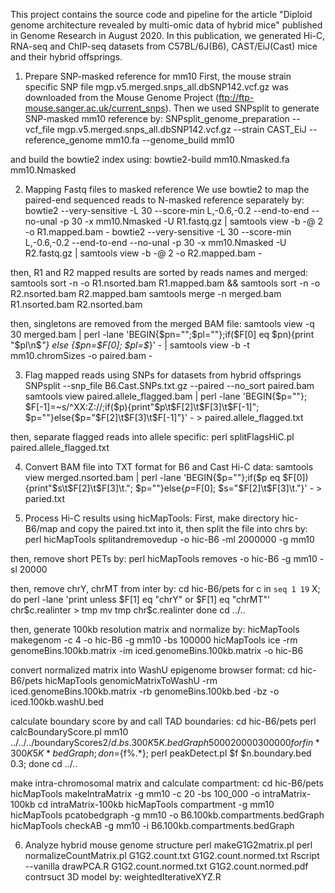
This project contains the source code and pipeline for the article "Diploid genome architecture revealed by multi-omic data of hybrid mice" published in Genome Research in August 2020. In this publication, we generated Hi-C, RNA-seq and ChIP-seq datasets from C57BL/6J(B6), CAST/EiJ(Cast) mice and their hybrid offsprings.

1. Prepare SNP-masked reference for mm10
First, the mouse strain specific SNP file mgp.v5.merged.snps_all.dbSNP142.vcf.gz was downloaded from the Mouse Genome Project (ftp://ftp-mouse.sanger.ac.uk/current_snps).
Then we used SNPsplit to generate SNP-masked mm10 reference by:
SNPsplit_genome_preparation --vcf_file mgp.v5.merged.snps_all.dbSNP142.vcf.gz --strain CAST_EiJ --reference_genome mm10.fa --genome_build mm10

and build the bowtie2 index using:
bowtie2-build mm10.Nmasked.fa mm10.Nmasked

2. Mapping Fastq files to masked reference
We use bowtie2 to map the paired-end sequenced reads to N-masked reference separately by:
bowtie2 --very-sensitive -L 30 --score-min L,-0.6,-0.2 --end-to-end --no-unal -p 30 -x mm10.Nmasked -U R1.fastq.gz | samtools view -b -@ 2 -o R1.mapped.bam -
bowtie2 --very-sensitive -L 30 --score-min L,-0.6,-0.2 --end-to-end --no-unal -p 30 -x mm10.Nmasked -U R2.fastq.gz | samtools view -b -@ 2 -o R2.mapped.bam -

then, R1 and R2 mapped results are sorted by reads names and merged:
samtools sort -n -o R1.nsorted.bam R1.mapped.bam && samtools sort -n -o R2.nsorted.bam R2.mapped.bam
samtools merge -n merged.bam R1.nsorted.bam R2.nsorted.bam

then, singletons are removed from the merged BAM file:
samtools view -q 30 merged.bam | perl -lane 'BEGIN{\$pn="";\$pl=""};if(\$F[0] eq \$pn){print "\$pl\\n\$_"} else {\$pn=\$F[0]; \$pl=\$_}' - | samtools view -b -t mm10.chromSizes -o paired.bam -

3. Flag mapped reads using SNPs for datasets from hybrid offsprings
SNPsplit --snp_file B6.Cast.SNPs.txt.gz --paired --no_sort paired.bam
samtools view paired.allele_flagged.bam | perl -lane 'BEGIN{\$p=""}; \$F[-1]=~s/^XX:Z://;if(\$p){print"\$p\\t\$F[2]\\t\$F[3]\\t\$F[-1]"; \$p=""}else{\$p="\$F[2]\\t\$F[3]\\t\$F[-1]"}' - > paired.allele_flagged.txt 

then, separate flagged reads into allele specific:
perl splitFlagsHiC.pl paired.allele_flagged.txt

4. Convert BAM file into TXT format for B6 and Cast Hi-C data:
samtools view merged.nsorted.bam | perl -lane 'BEGIN{$p=""};if($p eq $F[0]){print"$s\t$F[2]\t$F[3]\t."; $p=""}else{$p=$F[0]; $s="$F[2]\t$F[3]\t."}' - > paried.txt

5. Process Hi-C results using hicMapTools:
First, make directory hic-B6/map and copy the paired.txt into it, then split the file into chrs by:
perl hicMapTools splitandremovedup -o hic-B6 -ml 2000000 -g mm10

then, remove short PETs by:
perl hicMapTools removes -o hic-B6 -g mm10 -sl 20000 

then, remove chrY, chrMT from inter by:
cd hic-B6/pets
for c in `seq 1 19` X; do
    perl -lane 'print unless $F[1] eq "chrY" or $F[1] eq "chrMT"' chr$c.realinter > tmp
    mv tmp chr$c.realinter
done 
cd ../..

then, generate 100kb resolution matrix and normalize by:
hicMapTools makegenom -c 4 -o hic-B6 -g mm10 -bs 100000
hicMapTools ice -rm genomeBins.100kb.matrix -im iced.genomeBins.100kb.matrix -o hic-B6

convert normalized matrix into WashU epigenome browser format:
cd hic-B6/pets
hicMapTools genomicMatrixToWashU -rm iced.genomeBins.100kb.matrix -rb genomeBins.100kb.bed -bz -o iced.100kb.washU.bed

calculate boundary score by and call TAD boundaries:
cd hic-B6/pets
perl calcBoundaryScore.pl mm10 ../../../boundaryScores2/$d.bs.300K5K.bedGraph 5000 20000 300000
for f in *300K5K*bedGraph; do n=${f%.*}; perl peakDetect.pl $f $n.boundary.bed 0.3; done
cd ../..

make intra-chromosomal matrix and calculate compartment:
cd hic-B6/pets
hicMapTools makeIntraMatrix -g mm10 -c 20 -bs 100_000 -o intraMatrix-100kb
cd intraMatrix-100kb
hicMapTools compartment -g mm10
hicMapTools pcatobedgraph -g mm10 -o B6.100kb.compartments.bedGraph
hicMapTools checkAB -g mm10 -i B6.100kb.compartments.bedGraph

6. Analyze hybrid mouse genome structure
perl makeG1G2matrix.pl
perl normalizeCountMatrix.pl G1G2.count.txt G1G2.count.normed.txt
Rscript --vanilla drawPCA.R G1G2.count.normed.txt G1G2.count.normed.pdf
contrsuct 3D model by:
weightedIterativeXYZ.R
